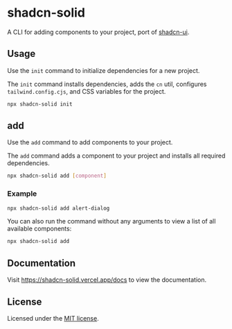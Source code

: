 # shadcn-solid

A CLI for adding components to your project, port of [shadcn-ui](https://github.com/shadcn/ui/tree/main/packages/cli).

## Usage

Use the `init` command to initialize dependencies for a new project.

The `init` command installs dependencies, adds the `cn` util, configures `tailwind.config.cjs`, and CSS variables for the project.

```bash
npx shadcn-solid init
```

## add

Use the `add` command to add components to your project.

The `add` command adds a component to your project and installs all required dependencies.

```bash
npx shadcn-solid add [component]
```

### Example

```bash
npx shadcn-solid add alert-dialog
```

You can also run the command without any arguments to view a list of all available components:

```bash
npx shadcn-solid add
```

## Documentation

Visit https://shadcn-solid.vercel.app/docs to view the documentation.

## License

Licensed under the [MIT license](https://github.com/hngngn/shadcn-solid/blob/main/LICENSE.md).

